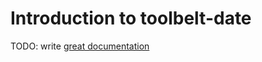 # Introduction to toolbelt-date

TODO: write [great documentation](http://jacobian.org/writing/what-to-write/)
